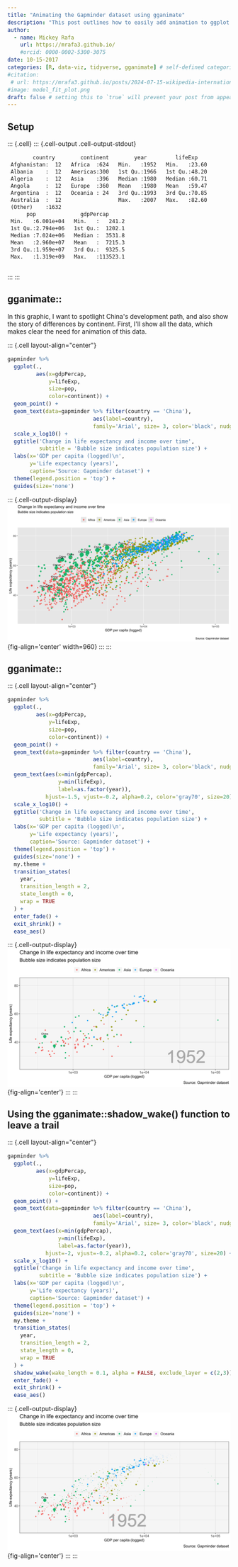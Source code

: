 ```yaml
---
title: "Animating the Gapminder dataset using gganimate"
description: "This post outlines how to easily add animation to ggplot graphics"
author:
  - name: Mickey Rafa
    url: https://mrafa3.github.io/
    #orcid: 0000-0002-5300-3075
date: 10-15-2017
categories: [R, data-viz, tidyverse, gganimate] # self-defined categories
#citation: 
 # url: https://mrafa3.github.io/posts/2024-07-15-wikipedia-international-mens-soccer/ 
#image: model_fit_plot.png
draft: false # setting this to `true` will prevent your post from appearing on your listing page until you're ready!
---
```



## Setup




::: {.cell}
::: {.cell-output .cell-output-stdout}

```
        country        continent        year         lifeExp     
 Afghanistan:  12   Africa  :624   Min.   :1952   Min.   :23.60  
 Albania    :  12   Americas:300   1st Qu.:1966   1st Qu.:48.20  
 Algeria    :  12   Asia    :396   Median :1980   Median :60.71  
 Angola     :  12   Europe  :360   Mean   :1980   Mean   :59.47  
 Argentina  :  12   Oceania : 24   3rd Qu.:1993   3rd Qu.:70.85  
 Australia  :  12                  Max.   :2007   Max.   :82.60  
 (Other)    :1632                                                
      pop              gdpPercap       
 Min.   :6.001e+04   Min.   :   241.2  
 1st Qu.:2.794e+06   1st Qu.:  1202.1  
 Median :7.024e+06   Median :  3531.8  
 Mean   :2.960e+07   Mean   :  7215.3  
 3rd Qu.:1.959e+07   3rd Qu.:  9325.5  
 Max.   :1.319e+09   Max.   :113523.1  
                                       
```


:::
:::


<center>

[](https://www.google.com/url?sa=i&url=https%3A%2F%2Fwww.gapminder.org%2Ftag%2Fgapminder-world%2F&psig=AOvVaw2IwfQSTFDghid4GnL0WUtb&ust=1721330817600000&source=images&cd=vfe&opi=89978449&ved=0CBQQjRxqFwoTCLjn9pPnrocDFQAAAAAdAAAAABAE)

</center>

## gganimate::

In this graphic, I want to spotlight China's development path, and also show the story of differences by continent. First, I'll show all the data, which makes clear the need for animation of this data.


::: {.cell layout-align="center"}

```{.r .cell-code}
gapminder %>% 
  ggplot(.,
         aes(x=gdpPercap,
             y=lifeExp,
             size=pop,
             color=continent)) +
  geom_point() + 
  geom_text(data=gapminder %>% filter(country == 'China'),
                           aes(label=country), 
                           family='Arial', size= 3, color='black', nudge_y = 2) + 
  scale_x_log10() + 
  ggtitle('Change in life expectancy and income over time',
          subtitle = 'Bubble size indicates population size') + 
  labs(x='GDP per capita (logged)\n',
       y='Life expectancy (years)',
       caption='Source: Gapminder dataset') + 
  theme(legend.position = 'top') + 
  guides(size='none')
```

::: {.cell-output-display}
![](index_files/figure-html/fig1-1.png){fig-align='center' width=960}
:::
:::


## gganimate::


::: {.cell layout-align="center"}

```{.r .cell-code}
gapminder %>% 
  ggplot(.,
         aes(x=gdpPercap,
             y=lifeExp,
             size=pop,
             color=continent)) +
  geom_point() + 
  geom_text(data=gapminder %>% filter(country == 'China'),
                           aes(label=country), 
                           family='Arial', size= 3, color='black', nudge_y = 2) + 
  geom_text(aes(x=min(gdpPercap), 
                y=min(lifeExp),
                label=as.factor(year)), 
            hjust=-1.5, vjust=-0.2, alpha=0.2, color='gray70', size=20) +
  scale_x_log10() + 
  ggtitle('Change in life expectancy and income over time',
          subtitle = 'Bubble size indicates population size') + 
  labs(x='GDP per capita (logged)\n',
       y='Life expectancy (years)',
       caption='Source: Gapminder dataset') + 
  theme(legend.position = 'top') + 
  guides(size='none') + 
  my.theme + 
  transition_states(
    year,
    transition_length = 2,
    state_length = 0,
    wrap = TRUE
  ) + 
  enter_fade() + 
  exit_shrink() +
  ease_aes()
```

::: {.cell-output-display}
![](index_files/figure-html/gganimate-1.gif){fig-align='center'}
:::
:::


## Using the gganimate::shadow_wake() function to leave a trail


::: {.cell layout-align="center"}

```{.r .cell-code}
gapminder %>% 
  ggplot(.,
         aes(x=gdpPercap,
             y=lifeExp,
             size=pop,
             color=continent)) +
  geom_point() + 
  geom_text(data=gapminder %>% filter(country == 'China'),
                           aes(label=country), 
                           family='Arial', size= 3, color='black', nudge_y = 2) + 
  geom_text(aes(x=min(gdpPercap), 
                y=min(lifeExp),
                label=as.factor(year)), 
            hjust=-2, vjust=-0.2, alpha=0.2, color='gray70', size=20) +
  scale_x_log10() + 
  ggtitle('Change in life expectancy and income over time',
          subtitle = 'Bubble size indicates population size') + 
  labs(x='GDP per capita (logged)\n',
       y='Life expectancy (years)',
       caption='Source: Gapminder dataset') + 
  theme(legend.position = 'top') + 
  guides(size='none') + 
  my.theme + 
  transition_states(
    year,
    transition_length = 2,
    state_length = 0,
    wrap = TRUE
  ) + 
  shadow_wake(wake_length = 0.1, alpha = FALSE, exclude_layer = c(2,3)) + 
  enter_fade() + 
  exit_shrink() +
  ease_aes()
```

::: {.cell-output-display}
![](index_files/figure-html/gganimate2-1.gif){fig-align='center'}
:::
:::
